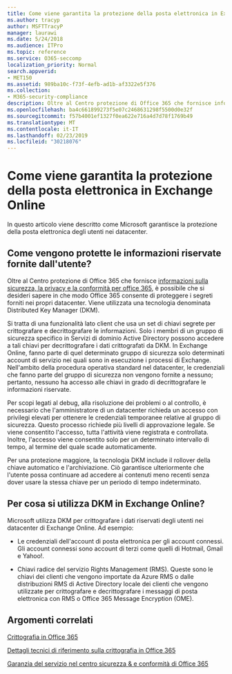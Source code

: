 ```yaml
---
title: Come viene garantita la protezione della posta elettronica in Exchange Online
ms.author: tracyp
author: MSFTTracyP
manager: laurawi
ms.date: 5/24/2018
ms.audience: ITPro
ms.topic: reference
ms.service: O365-seccomp
localization_priority: Normal
search.appverid:
- MET150
ms.assetid: 989ba10c-f73f-4efb-ad1b-af3322e5f376
ms.collection:
- M365-security-compliance
description: Oltre al Centro protezione di Office 365 che fornisce informazioni sulla sicurezza, la privacy e la conformità per Office 365, è possibile che si desideri sapere in che modo Office 365 consente di proteggere i segreti forniti nei propri datacenter. Viene utilizzata una tecnologia denominata Distributed Key Manager (DKM).
ms.openlocfilehash: ba4c661899273f5e07c2468631298f5500d0e32f
ms.sourcegitcommit: f57b4001ef1327f0ea622e716a4d7d78f1769b49
ms.translationtype: MT
ms.contentlocale: it-IT
ms.lasthandoff: 02/23/2019
ms.locfileid: "30218076"
---
```

# <a name="how-exchange-online-secures-your-email-secrets"></a>Come viene garantita la protezione della posta elettronica in Exchange Online

In questo articolo viene descritto come Microsoft garantisce la protezione della posta elettronica degli utenti nei datacenter.
  
## <a name="how-do-we-secure-secret-information-provided-by-you"></a>Come vengono protette le informazioni riservate fornite dall'utente?

Oltre al Centro protezione di Office 365 che fornisce [informazioni sulla sicurezza, la privacy e la conformità per office 365](https://go.microsoft.com/fwlink/?linkid=874644), è possibile che si desideri sapere in che modo Office 365 consente di proteggere i segreti forniti nei propri datacenter. Viene utilizzata una tecnologia denominata Distributed Key Manager (DKM).
  
Si tratta di una funzionalità lato client che usa un set di chiavi segrete per crittografare e decrittografare le informazioni. Solo i membri di un gruppo di sicurezza specifico in Servizi di dominio Active Directory possono accedere a tali chiavi per decrittografare i dati crittografati da DKM. In Exchange Online, fanno parte di quel determinato gruppo di sicurezza solo determinati account di servizio nei quali sono in esecuzione i processi di Exchange. Nell'ambito della procedura operativa standard nel datacenter, le credenziali che fanno parte del gruppo di sicurezza non vengono fornite a nessuno; pertanto, nessuno ha accesso alle chiavi in grado di decrittografare le informazioni riservate.
  
Per scopi legati al debug, alla risoluzione dei problemi o al controllo, è necessario che l'amministratore di un datacenter richieda un accesso con privilegi elevati per ottenere le credenziali temporanee relative al gruppo di sicurezza. Questo processo richiede più livelli di approvazione legale. Se viene consentito l'accesso, tutta l'attività viene registrata e controllata. Inoltre, l'accesso viene consentito solo per un determinato intervallo di tempo, al termine del quale scade automaticamente.
  
Per una protezione maggiore, la tecnologia DKM include il rollover della chiave automatico e l'archiviazione. Ciò garantisce ulteriormente che l'utente possa continuare ad accedere ai contenuti meno recenti senza dover usare la stessa chiave per un periodo di tempo indeterminato.

  
## <a name="where-does-exchange-online-make-use-of-dkm"></a>Per cosa si utilizza DKM in Exchange Online?

Microsoft utilizza DKM per crittografare i dati riservati degli utenti nei datacenter di Exchange Online. Ad esempio:
  
- Le credenziali dell'account di posta elettronica per gli account connessi. Gli account connessi sono account di terzi come quelli di Hotmail, Gmail e Yahoo!.
    
- Chiavi radice del servizio Rights Management (RMS). Queste sono le chiavi dei clienti che vengono importate da Azure RMS o dalle distribuzioni RMS di Active Directory locale dei clienti che vengono utilizzate per crittografare e decrittografare i messaggi di posta elettronica con RMS o Office 365 Message Encryption (OME).
    
## <a name="related-topics"></a>Argomenti correlati

[Crittografia in Office 365](encryption.md)
  
[Dettagli tecnici di riferimento sulla crittografia in Office 365](technical-reference-details-about-encryption.md)
  
[Garanzia del servizio nel centro sicurezza &amp; e conformità di Office 365](https://go.microsoft.com/fwlink/?linkid=874645)
  

